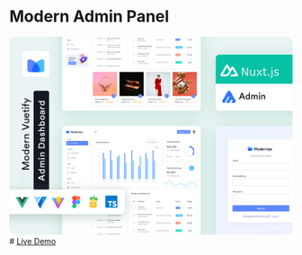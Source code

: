 # Modern Admin Panel
<img src="./public/images/modern.jpg" alt="Nuxt 3 Admin with vuetify 3 + Typescript"/>
# <a href="#">Live Demo </a>
